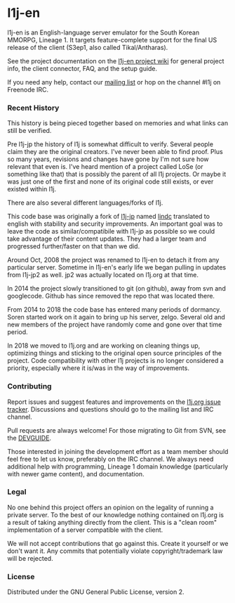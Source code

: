 # l1j-en

l1j-en is an English-language server emulator for the South Korean MMORPG,
Lineage 1.  It targets feature-complete support for the final US release of the
client (S3ep1, also called Tikal/Antharas).

See the project documentation on the
[l1j-en project wiki](https://code.l1j.org/l1j/classic/wikis/home) for general
project info, the client connector, FAQ, and the setup guide.

If you need any help, contact our
[mailing list](https://groups.google.com/forum/#!forum/l1j-en) or hop on the
channel #l1j on Freenode IRC.

### Recent History

This history is being pieced together based on memories and what links can still 
be verified.

Pre l1j-jp the history of l1j is somewhat difficult to verify.  Several people
claim they are the original creators.  I've never been able to find proof. Plus
so many years, revisions and changes have gone by I'm not sure how relevant that
even is. I've heard mention of a project called LoSe (or something like that)
that is possibly the parent of all l1j projects.  Or maybe it was just one of 
the first and none of its original code still exists, or ever existed within l1j.

There are also several different languages/forks of l1j.  

This code base was originally a fork of 
[l1j-jp](https://code.google.com/archive/p/l1j-jp/) named 
[lindc](https://code.google.com/archive/p/lindc/) 
translated to english with stability and security improvements. An important goal 
was to leave the code as similar/compatibile with l1j-jp as possible so we could 
take advantage of their content updates.  They had a larger team and progressed 
further/faster on that than we did.  

Around Oct, 2008 the project was renamed to l1j-en to detach it from any 
particular server.  Sometime in l1j-en's early life we began pulling in updates
from l1j-jp2 as well.  jp2 was actually located on l1j.org at that time.

In 2014 the project slowly transitioned to git (on github), away from svn and 
googlecode. Github has since removed the repo that was located there.

From 2014 to 2018 the code base has entered many periods of dormancy.  Soren 
started work on it again to bring up his server, zelgo.  Several old and new
members of the project have randomly come and gone over that time period.  

In 2018 we moved to l1j.org and are working on cleaning things up, optimizing 
things and sticking to the original open source principles of the project.
Code compatibility with other l1j projects is no longer considered a priority, 
especially where it is/was in the way of improvements.

### Contributing

Report issues and suggest features and improvements on the
[l1j.org issue tracker](https://code.l1j.org/l1j/classic/issues). Discussions and questions
should go to the mailing list and IRC channel.

Pull requests are always welcome!  For those migrating to Git from SVN, see the
[DEVGUIDE](DEVGUIDE.md).

Those interested in joining the development effort as a team member should feel
free to let us know, preferably on the IRC channel.  We always need additional
help with programming, Lineage 1 domain knowledge (particularly with newer
game content), and documentation.

### Legal

No one behind this project offers an opinion on the legality of running a private server.
To the best of our knowledge nothing contained on l1j.org is a result of taking anything
directly from the client.  This is a "clean room" implementation of a server compatible
with the client. 

We will not accept contributions that go against this.  Create it yourself or we don't
want it. Any commits that potentially violate copyright/trademark law will be rejected.

### License

Distributed under the GNU General Public License, version 2.
